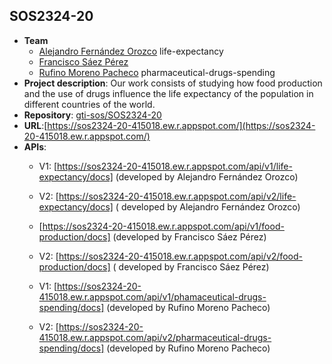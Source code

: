 ## SOS2324-20

- **Team**
  - [Alejandro Fernández Orozco](https://github.com/Alexfer02) life-expectancy
  - [Francisco Sáez Pérez](https://github.com/C1sko)
  - [Rufino Moreno Pacheco](https://github.com/rufmorpac) pharmaceutical-drugs-spending
- **Project description**: Our work consists of studying how food production and the use of drugs influence the life expectancy of the population in different countries of the world.
- **Repository**: [gti-sos/SOS2324-20](https://github.com/gti-sos/SOS2324-20)
- **URL**:[https://sos2324-20-415018.ew.r.appspot.com/](https://sos2324-20-415018.ew.r.appspot.com/)
- **APIs**:
  - V1: [https://sos2324-20-415018.ew.r.appspot.com/api/v1/life-expectancy/docs] (developed by Alejandro Fernández Orozco)
  
  - V2: [https://sos2324-20-415018.ew.r.appspot.com/api/v2/life-expectancy/docs] ( developed by Alejandro Fernández Orozco)

  - [https://sos2324-20-415018.ew.r.appspot.com/api/v1/food-production/docs] (developed by Francisco Sáez Pérez)

  - V2: [https://sos2324-20-415018.ew.r.appspot.com/api/v2/food-production/docs] ( developed by Francisco Sáez Pérez)

  - V1: [https://sos2324-20-415018.ew.r.appspot.com/api/v1/phamaceutical-drugs-spending/docs] (developed by Rufino Moreno Pacheco)
  
  - V2: [https://sos2324-20-415018.ew.r.appspot.com/api/v2/pharmaceutical-drugs-spending/docs] (developed by Rufino Moreno Pacheco)
